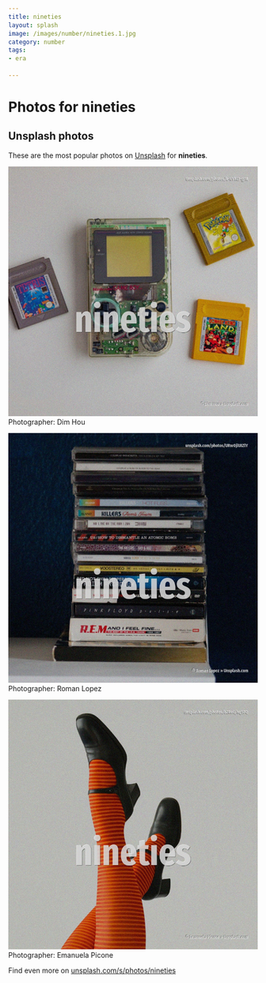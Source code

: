 ```yaml
---
title: nineties
layout: splash
image: /images/number/nineties.1.jpg
category: number
tags:
- era

---
```

# Photos for nineties
 
## Unsplash photos
These are the most popular photos on [Unsplash](https://unsplash.com) for **nineties**.
 
![nineties](/images/number/nineties.1.jpg)
Photographer:  Dim Hou
 
![nineties](/images/number/nineties.2.jpg)
Photographer:  Roman Lopez
 
![nineties](/images/number/nineties.3.jpg)
Photographer:  Emanuela Picone
 
Find even more on [unsplash.com/s/photos/nineties](https://unsplash.com/s/photos/nineties)
 
